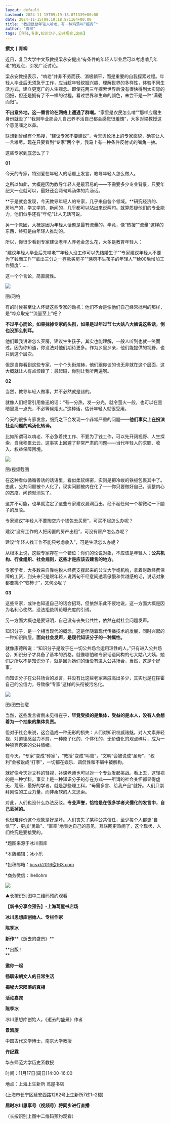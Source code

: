 ```yaml
---
layout: default
Lastmod: 2024-11-15T09:19:18.871339+00:00
date: 2024-11-15T09:19:18.871164+00:00
title: "教授鼓励年轻人啃老，有一种鸡汤叫“媚青”"
author: "青柳"
tags: [年轻,专家,知识分子,公共场合,这些]
---
```


**撰文丨青柳**

  

近日，复旦大学中文系教授梁永安提出“有条件的年轻人毕业后可以考虑啃几年老”的观点，引发广泛讨论。

梁永安教授表示，“啃老”并非不劳而获、消极躺平，而是重要的自我探索过程。年轻人毕业后无须急于工作，应当趁年轻挖掘兴趣、理解世界的多样性，体验不同生活方式，建立更宽广的人生观念。即使花两三年探索世界后没有很快得到太实际的回报，但还是拥有了不一样的过程，看过世界和生命的颜色，未尝不是一种“满载而归”。

**不出意外地，这一番言论在网络上遭遇了群嘲。**“家里是农民怎么啃”“那样应届生身份就没了”“我刚毕业那会儿自己养不活自己都会感觉很羞愧”，大多对梁教授这个意见嗤之以鼻。

联想到曾经有个热搜，“建议专家不要建议”，今天舆论场上的专家面貌，确实让人一言难尽。现在只要看到“专家”两个字，我马上有一种条件反射式的嘴角一抽。

这些专家到底怎么了？

  

  

**01**

今天的专家，特别爱在年轻人的话题上发言，教导年轻人怎么做人。

之所以如此，大概是因为教导年轻人是最容易的——不需要多少专业背景，只要年纪大一点就可以，最好还会两句鸡汤体的片汤话。

**于是就会发现，今天教导年轻人的专家，几乎来自各个领域。**研究经济的、房地产的，学文学的、新闻的，几乎都可以站出来说两句。就算质疑他们的专业能力，他们似乎还有“年纪”让人无话可说。

另一个原因，大概是因为年轻人话题是最有流量的。毕竟，像“热搜”“流量”这样的东西，终归是由年轻人推动的。

所以，你很少看到专家建议老年人养老金怎么花，大多是教育年轻人：

“建议年轻人毕业后先啃老”“年轻人没工作可以先结婚生子”“专家建议年轻人不要为了钱而工作”“拿出三分之一存款买房子”“惩罚不生孩子的年轻人”“给00后增加工作强度”……

这一个个言论，简直魔性。

![](https://images.weserv.nl/?url=https%3A//mmbiz.qpic.cn/mmbiz_png/gicQOzTOxtnlCKqhvWN6icO9pByLCTIGBT2Owagk3CZWzxW56ou2czePgDQUuojsSTz8xm5NV5gwjL5wrp1Ebb7w/640%3Fwx_fmt%3Dpng%26from%3Dappmsg)

图/网络

有的时候甚至让人怀疑这些专家的动机：他们不会是像他们自己经常批判的那样，是“哗众取宠”“流量至上”吧？

**不过平心而论，如果抹掉专家的头衔，如果是过年过节七大姑八大姨说这些话，倒也没那么刺耳。**

他们跟我讲讲怎么买房，建议生生孩子，其实也能理解，一般人听到也就一笑而过。因为你知道，你没法对他们期待更多。作为乡里乡亲，他们能提供的视野，也只到这个层次。

但是当你看到这些专家，一个个头衔煊赫，他们跟你谈的也无非就在这个层面，这大概就让人有点烦躁了：最起码，你别让我听两遍啊。

**02**

当然，教导年轻人做事，并不必然就是错的。

就像人们经常引用鲁迅的话：“有一分热，发一分光，就令萤火一般，也可以在黑暗里发一点光，不必等候炬火。”这种话，估计年轻人就很受用。

今天的很多专家发言，细究之下会发现一个非常严重的问题——**他们事实上在扮演社会问题的鸡汤化转译。**

比如所谓可以啃老、不必急着找工作、不要为了钱工作，可以先开阔视野、人生探索、自我积累云云，这事实上回避了非常严肃的问题——当代年轻人的求职、收入、权益保障困境。

![](https://images.weserv.nl/?url=https%3A//mmbiz.qpic.cn/mmbiz_jpg/gicQOzTOxtnlCKqhvWN6icO9pByLCTIGBTl0k2MLTreKJQ4ia7nsYUEZcjsJqgESCXlkbnkg3jRHq6TCWNm8OjG9g/640%3Fwx_fmt%3Djpeg%26from%3Dappmsg)

图/视频截图

在这种看似循循善诱的话语里，看似柔软绵密，实则是把冷峻的铁板包裹其中了。由此，公共问题被个人化了，现实问题被内在化了——你只要做好自己，调整内心的态度，问题就消失了。

这并不可能，也早就注定了这些专家建议漏洞百出，经不起任何一个稍微动一下脑子的反驳。

专家建议“年轻人不要掏空六个钱包去买房”，可买不起怎么办呢？

建议“没有工作的人把闲置的房产出租”，可没有房产怎么办呢？

建议“年轻人找工作不能只考虑收入”，可是生活怎么办呢？

从根本上说，这些专家存在一个错位：你们的论说对象，不应该是年轻人；**公共机构、行业组织、社会规则，这些才是应该去建言的地方。**

专家学者，大多数来自靠纳税人经费支撑起来的公立大学或机构，拿着财政经费保障的工资，到头来只是跟年轻人说两句不经意间透着傲慢和优越感的话，说话对象都要挑个“软柿子”，又何必呢？

**03**

这些专家，或许也知道自己的话会招骂，但依然乐此不疲地说，这一方面大概是因为名利心使然，没法拒绝舆论曝光度的引诱。

另一方面大概也是要证明，自己没有丧失公共性，依然在就社会问题发声。

知识分子，是一个相当现代的概念，这是伴随着现代传播技术的发展，同时兴起的一种知识阶层。**面向社会发声，是现代知识分子的一种属性。**

就像康德所说：“知识分子是敢于在一切公共场合运用理性的人。”只有进入公共场合，知识分子才具备了基本的资格。就像哪怕和专家话语同构的七大姑八大姨，她们之所以不是知识分子，就是因为她们的话没有进入公共场合，当然，这是个好事。

而知识分子在公共场合的发言，并没有比这些老家亲戚高出多少，其实也是在挥霍自己的公信力，导致像“专家”这样的头衔被污名化。

![](https://images.weserv.nl/?url=https%3A//mmbiz.qpic.cn/mmbiz_jpg/gicQOzTOxtnlCKqhvWN6icO9pByLCTIGBTWKrE2IvltCnk8ibyKNvyOWp0ptBCsSibEl6ewUU9MmBEI43olCGasdSA/640%3Fwx_fmt%3Djpeg)

图/图虫创意

当然，这些发言者倒未见得在乎，**毕竟受损的是集体，受益的是本人，没有人会想着为一个抽象的集体负责。**

但对于社会来说，这会造成一种无形的损失：人们对知识权威祛魅，对人文素养轻视，对道德感召力不屑，一种原子化的、个体化的、无价值化的观点碎片，成为一种狼奔豕突的公共情绪。

在今天，“专家”变成“砖家”，“教授”变成“叫兽”，“文明”会被说成“圣母”，“权利”会被说成“打拳”，一切都在娱乐、调侃性和不屑中被解构。

就好像今天对文科的轻视，补课老师也可以对一个专业发起挑战。看上去，这轻视的是一种学科，事实上是一种知识分子的存在方式——所谓的社会关怀都显得虚无、荒唐，最好的学者，就是那些理工科，“毋需多言、给我产品”就好。人们只崇拜刚性的工业力量，而非柔软的人文思索。

对此，人们也没什么办法反驳。**专业声誉，恰恰是在很多学者犬儒化的发言中，自己丢掉的。**

也很难评价这个现象是好是坏。人们丧失了某种公共信任，至少每个人都更“自信”了，更加“勇敢”、“直率”地表达自己的意见，互联网更热闹了，这个现状，人们终究是要接受的。

\*题图来源于冰川图库

\*本版编辑：冰小乐

\*投稿邮箱：bcsxk2016@163.com

\*商务微信：lhellohm

  

![](https://images.weserv.nl/?url=https%3A//mmbiz.qpic.cn/mmbiz_jpg/gicQOzTOxtnk9asuicCS0HveBKEbm1xJMp3lehYmHqI6pr4voEN6fteYhPhIn5Pyic8a53kdmdXfgwodMxLenR7Dg/640%3Fwx_fmt%3Djpeg%26from%3Dappmsg)

▲长按识别图中二维码预约观看

**【新书分享会预告】-上海茑屋书店场**

  

**冰川思想库创始人、专栏作家**

**陈季冰**

**新作****《逝去的盛景》**

**出版！  
**

**邀你一起**

**畅聊宋朝文人的日常生活**

**揭秘大宋陨落的真相**

****活动嘉宾****

**陈季冰**

冰川思想库创始人，《逝去的盛景》作者

**景凯旋**

中国古代文学博士，南京大学教授

**许纪霖**

华东师范大学历史系教授

时间：11月17日(周日)14:00-16:00

地点：上海上生新所 茑屋书店

(上海市长宁区延安西路1262号上生新所7栋1~2楼)

**届时冰川思享号（视频号）将同步进行直播**

（长按识别上图中二维码预约观看）

